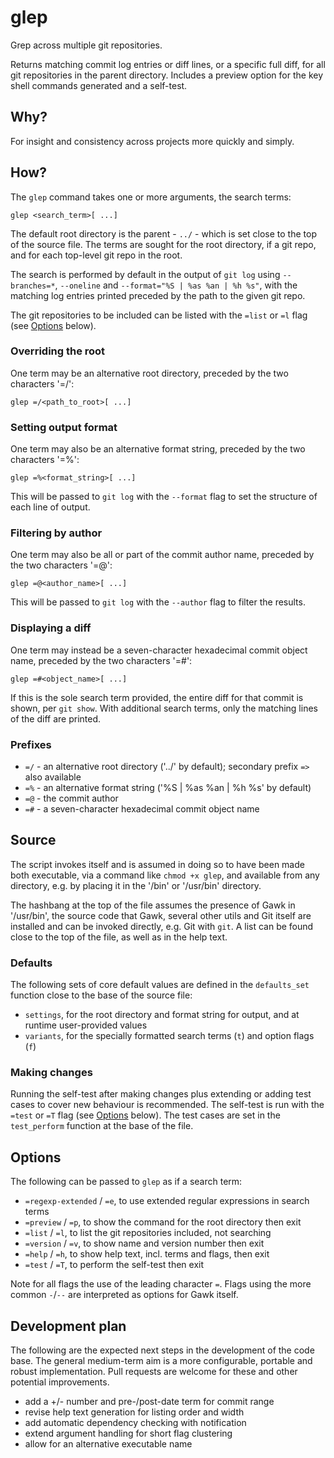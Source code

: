 # glep

Grep across multiple git repositories.

Returns matching commit log entries or diff lines, or a specific full diff, for all git repositories in the parent directory. Includes a preview option for the key shell commands generated and a self-test.

## Why?

For insight and consistency across projects more quickly and simply.

## How?

The `glep` command takes one or more arguments, the search terms:

```
glep <search_term>[ ...]
```

The default root directory is the parent - `../` - which is set close to the top of the source file. The terms are sought for the root directory, if a git repo, and for each top-level git repo in the root.

The search is performed by default in the output of `git log` using `--branches=*`, `--oneline` and `--format="%S | %as %an | %h %s"`, with the matching log entries printed preceded by the path to the given git repo.

The git repositories to be included can be listed with the `=list` or `=l` flag (see [Options](#options) below).

### Overriding the root

One term may be an alternative root directory, preceded by the two characters '=/':

```
glep =/<path_to_root>[ ...]
```

### Setting output format

One term may also be an alternative format string, preceded by the two characters '=%':

```
glep =%<format_string>[ ...]
```

This will be passed to `git log` with the `--format` flag to set the structure of each line of output.

### Filtering by author

One term may also be all or part of the commit author name, preceded by the two characters '=@':

```
glep =@<author_name>[ ...]
```

This will be passed to `git log` with the `--author` flag to filter the results.

### Displaying a diff

One term may instead be a seven-character hexadecimal commit object name, preceded by the two characters '=#':

```
glep =#<object_name>[ ...]
```

If this is the sole search term provided, the entire diff for that commit is shown, per `git show`. With additional search terms, only the matching lines of the diff are printed.

### Prefixes

- `=/` - an alternative root directory ('../' by default); secondary prefix `=>` also available
- `=%` - an alternative format string ('%S | %as %an | %h %s' by default)
- `=@` - the commit author
- `=#` - a seven-character hexadecimal commit object name

## Source

The script invokes itself and is assumed in doing so to have been made both executable, via a command like `chmod +x glep`, and available from any directory, e.g. by placing it in the '/bin' or '/usr/bin' directory.

The hashbang at the top of the file assumes the presence of Gawk in '/usr/bin', the source code that Gawk, several other utils and Git itself are installed and can be invoked directly, e.g. Git with `git`. A list can be found close to the top of the file, as well as in the help text.

### Defaults

The following sets of core default values are defined in the `defaults_set` function close to the base of the source file:

- `settings`, for the root directory and format string for output, and at runtime user-provided values
- `variants`, for the specially formatted search terms (`t`) and option flags (`f`)

### Making changes

Running the self-test after making changes plus extending or adding test cases to cover new behaviour is recommended. The self-test is run with the `=test` or `=T` flag (see [Options](#options) below). The test cases are set in the `test_perform` function at the base of the file.

## Options

The following can be passed to `glep` as if a search term:

- `=regexp-extended` / `=e`, to use extended regular expressions in search terms
- `=preview` / `=p`, to show the command for the root directory then exit
- `=list` / `=l`, to list the git repositories included, not searching
- `=version` / `=v`, to show name and version number then exit
- `=help` / `=h`, to show help text, incl. terms and flags, then exit
- `=test` / `=T`, to perform the self-test then exit

Note for all flags the use of the leading character `=`. Flags using the more common `-`/`--` are interpreted as options for Gawk itself.

## Development plan

The following are the expected next steps in the development of the code base. The general medium-term aim is a more configurable, portable and robust implementation. Pull requests are welcome for these and other potential improvements.

- add a +/- number and pre-/post-date term for commit range
- revise help text generation for listing order and width
- add automatic dependency checking with notification
- extend argument handling for short flag clustering
- allow for an alternative executable name
